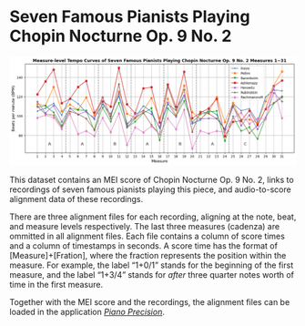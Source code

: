 
Seven Famous Pianists Playing Chopin Nocturne Op. 9 No. 2
================

<img src="MeasureLevelTempo.png" alt="drawing" width="750"/>

This dataset contains an MEI score of Chopin Nocturne Op. 9 No. 2, links to recordings of seven famous pianists playing this piece, and audio-to-score alignment data of these recordings.

There are three alignment files for each recording, aligning at the note, beat, and measure levels respectively. The last three measures (cadenza) are ommitted in all alignment files. Each file contains a column of score times and a column of timestamps in seconds. A score time has the format of [Measure]+[Fration], where the fraction represents the position within the measure. For example, the label “1+0/1” stands for the beginning of the first measure, and the label “1+3/4” stands for *after* three quarter notes worth of time in the first measure.

Together with the MEI score and the recordings, the alignment files can be loaded in the application [*Piano Precision*](https://github.com/yucongj/piano-precision).
